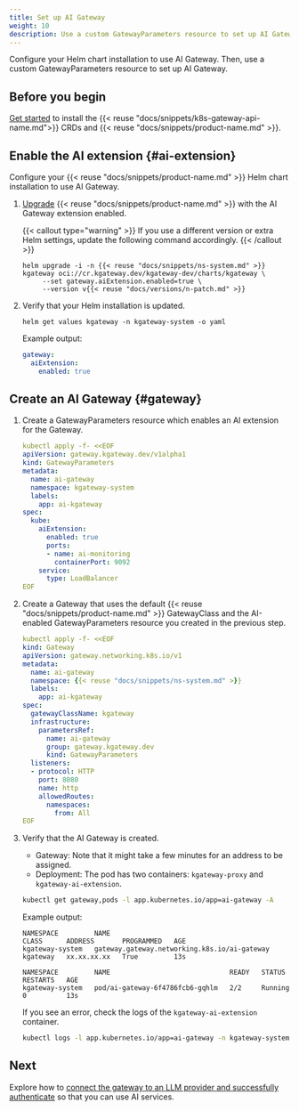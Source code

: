 ```yaml
---
title: Set up AI Gateway 
weight: 10
description: Use a custom GatewayParameters resource to set up AI Gateway. 
---
```


Configure your Helm chart installation to use AI Gateway. Then, use a custom GatewayParameters resource to set up AI Gateway.

## Before you begin

[Get started](/docs/quickstart/) to install the {{< reuse "docs/snippets/k8s-gateway-api-name.md">}} CRDs and {{< reuse "docs/snippets/product-name.md" >}}.

## Enable the AI extension {#ai-extension}

Configure your {{< reuse "docs/snippets/product-name.md" >}} Helm chart installation to use AI Gateway.

1. [Upgrade](/docs/operations/upgrade/) {{< reuse "docs/snippets/product-name.md" >}} with the AI Gateway extension enabled.

   {{< callout type="warning" >}}
   If you use a different version or extra Helm settings, update the following command accordingly.
   {{< /callout >}}

   ```shell
   helm upgrade -i -n {{< reuse "docs/snippets/ns-system.md" >}} kgateway oci://cr.kgateway.dev/kgateway-dev/charts/kgateway \
        --set gateway.aiExtension.enabled=true \
        --version v{{< reuse "docs/versions/n-patch.md" >}}
   ```

2. Verify that your Helm installation is updated.

   ```shell
   helm get values kgateway -n kgateway-system -o yaml
   ```

   Example output:
   
   ```yaml
   gateway:
     aiExtension:
       enabled: true
   ```

## Create an AI Gateway {#gateway}

1. Create a GatewayParameters resource which enables an AI extension for the Gateway.
   
   ```yaml
   kubectl apply -f- <<EOF
   apiVersion: gateway.kgateway.dev/v1alpha1
   kind: GatewayParameters
   metadata:
     name: ai-gateway
     namespace: kgateway-system
     labels:
       app: ai-kgateway
   spec:
     kube:
       aiExtension:
         enabled: true
         ports:
         - name: ai-monitoring
           containerPort: 9092
       service:
         type: LoadBalancer
   EOF
   ```

2. Create a Gateway that uses the default {{< reuse "docs/snippets/product-name.md" >}} GatewayClass and the AI-enabled GatewayParameters resource you created in the previous step.
   
   ```yaml
   kubectl apply -f- <<EOF
   kind: Gateway
   apiVersion: gateway.networking.k8s.io/v1
   metadata:
     name: ai-gateway
     namespace: {{< reuse "docs/snippets/ns-system.md" >}}
     labels:
       app: ai-kgateway
   spec:
     gatewayClassName: kgateway
     infrastructure:
       parametersRef:
         name: ai-gateway
         group: gateway.kgateway.dev
         kind: GatewayParameters
     listeners:
     - protocol: HTTP
       port: 8080
       name: http
       allowedRoutes:
         namespaces:
           from: All
   EOF
   ```

3. Verify that the AI Gateway is created. 

   * Gateway: Note that it might take a few minutes for an address to be assigned.
   * Deployment: The pod has two containers: `kgateway-proxy` and `kgateway-ai-extension`. 

   ```sh
   kubectl get gateway,pods -l app.kubernetes.io/app=ai-gateway -A
   ```
   
   Example output: 
   ```
   NAMESPACE         NAME                                           CLASS      ADDRESS       PROGRAMMED   AGE
   kgateway-system   gateway.gateway.networking.k8s.io/ai-gateway   kgateway   xx.xx.xx.xx   True         13s
   
   NAMESPACE         NAME                              READY   STATUS             RESTARTS   AGE
   kgateway-system   pod/ai-gateway-6f4786fcb6-gqhlm   2/2     Running   0          13s
   ```

   If you see an error, check the logs of the `kgateway-ai-extension` container.

   ```sh
   kubectl logs -l app.kubernetes.io/app=ai-gateway -n kgateway-system -c kgateway-ai-extension
   ```

## Next

Explore how to [connect the gateway to an LLM provider and successfully authenticate](/docs/ai/auth/) so that you can use AI services.
